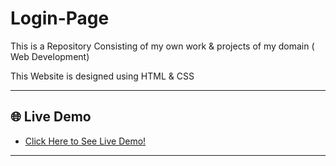 # Login-Page
This is a Repository Consisting of my own work &amp; projects of my domain ( Web Development)

This Website is designed using HTML & CSS

---

## 🌐 Live Demo

- [Click Here to See Live Demo!](https://deeps1970.github.io/Login-Page/)

---
